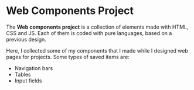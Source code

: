 # Web Components Project
The **Web components project** is a collection of elements made with HTML, CSS and JS.  Each of them is coded with pure languages, based on a previous design.

Here, I collected some of my components that I made while I designed web pages for projects. Some types of saved items are:

 - Navigation bars
 - Tables
 - Input fields